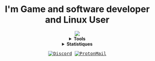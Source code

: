 <center>
    <h1>I'm Game and software developer and Linux User</h1>
    <img src="https://readme-typing-svg.herokuapp.com/?font=CascadiaCode&size=16&color=000000&center=true&width=300&height=45&lines=I+code+program+like+programmer." />
    <details>
        <summary><strong>Tools</strong></summary>
        <h2>Linux: Fedora - EndeavourOS</h2>
        <ul>
            <li><a href="https://neovim.io/">Neovim</a> / <a href="https://github.com/helix-editor/helix">Helix</a> / <a href="https://www.jetbrains.com/">Jetbrains</a></li>
            <li><a href="https://sw.kovidgoyal.net/kitty/">Kitty</a></li>
        </ul>
        <h2>Windows</h2>
        <ul>
            <li><a href="https://code.visualstudio.com/">VSCode</a> / <a href="https://www.jetbrains.com/">Jetbrains</a></li>
            <li><a href="https://hyper.is/">Hyper</a></li>
        </ul>
        <h2>Hame Engine</h2>
        <ul>
            <li><a href="https://godotengine.org/">Godot</a></li>
            <li><a href="https://www.unrealengine.com/">Unreal Engine 5</a></li>
            <li><a href="https://unity.com/">Unity</a></li>
        </ul>
        <h2>Languages</h2>
        <ul>
            <li>Rust</li>
            <li>C/C++</li>
            <li>Rust</li>
            <li>Javascript</li>
            <li>Python</li>
            <li>Go</li>
        </ul>
    </details>
    <details>
        <summary><strong>Statistiques</strong></summary>
        <img src="https://github-readme-stats.vercel.app/api/top-langs/?username=dragnansia&layout=compact&langs_count=12&theme=tokyonight&hide_border=true" width="350px"/>
        <img src="https://github-readme-stats.vercel.app/api?username=Dragnansia&show_icons=true&theme=tokyonight&hide_border=true" width="450px"/>
    </details>
</center>

<p align="center">
    <samp>
      <a href="https://discord.com/users/358303310597324800" target="_blank"><img alt="Discord" src="https://img.shields.io/badge/Discord-%237289DA.svg?style=for-the-badge&logo=discord&logoColor=white"></a></a>
      <a href="mailto:romuald.auc.pro@protonmail.com" target="_blank"><img alt="ProtonMail" src="https://img.shields.io/badge/ProtonMail-1E2130?style=for-the-badge&logo=protonmail&logoColor=white"></a></a>
    </samp>
</p>

<!-- ![GRAPH](https://activity-graph.herokuapp.com/graph?username=Dragnansia&hide_border=true&theme=redical) -->
